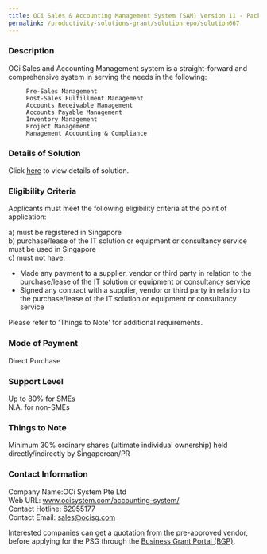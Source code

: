 ```yaml
---
title: OCi Sales & Accounting Management System (SAM) Version 11 - Package (10 Concurrent Users)
permalink: /productivity-solutions-grant/solutionrepo/solution667
---
```


### Description

OCi Sales and Accounting Management system is a straight-forward and comprehensive system in serving the needs in the following:
 
         Pre-Sales Management
         Post-Sales Fulfillment Management
         Accounts Receivable Management
         Accounts Payable Management
         Inventory Management
         Project Management
         Management Accounting & Compliance

### Details of Solution

Click <a href='https://www.gobusiness.gov.sg/images/psg/Desensitised_OCi_SYSTEMS_20200267_Annex_3_20200707122945_Part_5.pdf' target='_blank'>here</a> to view details of solution.

### Eligibility Criteria

Applicants must meet the following eligibility criteria at the point of application:

a) must be registered in Singapore <br>
b) purchase/lease of the IT solution or equipment or consultancy service must be used in Singapore <br>
c) must not have:
- Made any payment to a supplier, vendor or third party in relation to the purchase/lease of the IT solution or equipment or consultancy service
- Signed any contract with a supplier, vendor or third party in relation to the purchase/lease of the IT solution or equipment or consultancy service

Please refer to 'Things to Note' for additional requirements.

### Mode of Payment
Direct Purchase

### Support Level
Up to 80% for SMEs <br>
N.A. for non-SMEs

### Things to Note
Minimum 30% ordinary shares (ultimate individual ownership) held directly/indirectly by Singaporean/PR

### Contact Information
Company Name:OCi System Pte Ltd <br>Web URL: www.ocisystem.com/accounting-system/ <br>Contact Hotline: 62955177 <br>Contact Email: sales@ocisg.com <br>

Interested companies can get a quotation from the pre-approved vendor, before applying for the PSG through the <a target='_blank' href='https://www.businessgrants.gov.sg/'>Business Grant Portal (BGP)</a>.
